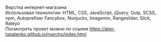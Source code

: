 Верстка интернет-магазина <br>
Использовал технологии: HTML, CSS, JavaScript, jQuery, Gulp, SCSS, npm, Autoprefixer Fancybox, Nunjucks, Imagemin, Rangeslider, Slick, Rateyo <br>
Посмотреть проект можно по ссылке https://alex-lopatenko.github.io/marcho/index.html
